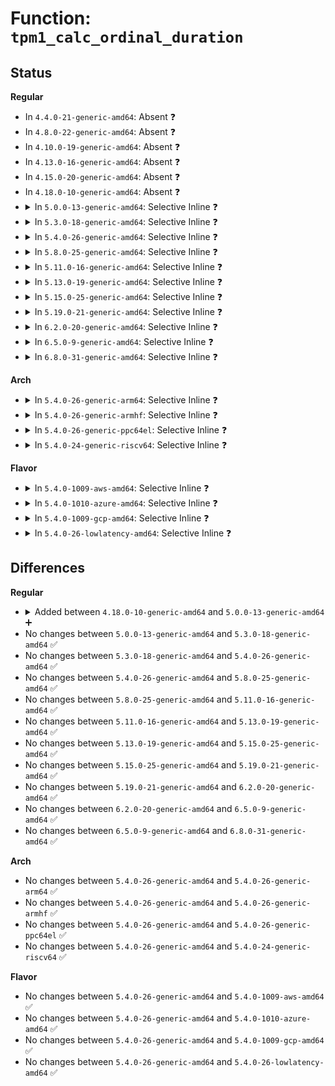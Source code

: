# Function: <code>tpm1_calc_ordinal_duration</code>

## Status
<b>Regular</b>
<ul>
<li>
In <code>4.4.0-21-generic-amd64</code>: Absent ❓
</li>
<li>
In <code>4.8.0-22-generic-amd64</code>: Absent ❓
</li>
<li>
In <code>4.10.0-19-generic-amd64</code>: Absent ❓
</li>
<li>
In <code>4.13.0-16-generic-amd64</code>: Absent ❓
</li>
<li>
In <code>4.15.0-20-generic-amd64</code>: Absent ❓
</li>
<li>
In <code>4.18.0-10-generic-amd64</code>: Absent ❓
</li>
<li>
<details>
<summary>In <code>5.0.0-13-generic-amd64</code>: Selective Inline ❓</summary>

```c
long unsigned int tpm1_calc_ordinal_duration(struct tpm_chip * chip, u32 ordinal)
```

```json
{
  "name": "tpm1_calc_ordinal_duration",
  "collision_type": "Unique Global",
  "inline_type": "Selective",
  "funcs": [
    {
      "addr": 18446744071585625839,
      "name": "tpm1_calc_ordinal_duration",
      "external": true,
      "loc": "drivers/char/tpm/tpm1-cmd.c:291",
      "file": "drivers/char/tpm/tpm1-cmd.c",
      "inline": "not declared, inlined",
      "caller_inline": [
        "drivers/char/tpm/tpm1-cmd.c:tpm1_do_selftest"
      ],
      "caller_func": [
        "drivers/char/tpm/tpm-interface.c:tpm_calc_ordinal_duration"
      ]
    }
  ],
  "symbols": [
    {
      "addr": 18446744071585623872,
      "name": "tpm1_calc_ordinal_duration",
      "section": ".text",
      "bind": "STB_GLOBAL",
      "size": 55
    }
  ]
}
```
</details>
</li>
<li>
<details>
<summary>In <code>5.3.0-18-generic-amd64</code>: Selective Inline ❓</summary>

```c
long unsigned int tpm1_calc_ordinal_duration(struct tpm_chip * chip, u32 ordinal)
```

```json
{
  "name": "tpm1_calc_ordinal_duration",
  "collision_type": "Unique Global",
  "inline_type": "Selective",
  "funcs": [
    {
      "addr": 18446744071585846205,
      "name": "tpm1_calc_ordinal_duration",
      "external": true,
      "loc": "drivers/char/tpm/tpm1-cmd.c:291",
      "file": "drivers/char/tpm/tpm1-cmd.c",
      "inline": "not declared, inlined",
      "caller_inline": [
        "drivers/char/tpm/tpm1-cmd.c:tpm1_do_selftest"
      ],
      "caller_func": [
        "drivers/char/tpm/tpm-interface.c:tpm_calc_ordinal_duration"
      ]
    }
  ],
  "symbols": [
    {
      "addr": 18446744071585844208,
      "name": "tpm1_calc_ordinal_duration",
      "section": ".text",
      "bind": "STB_GLOBAL",
      "size": 55
    }
  ]
}
```
</details>
</li>
<li>
<details>
<summary>In <code>5.4.0-26-generic-amd64</code>: Selective Inline ❓</summary>

```c
long unsigned int tpm1_calc_ordinal_duration(struct tpm_chip * chip, u32 ordinal)
```

```json
{
  "name": "tpm1_calc_ordinal_duration",
  "collision_type": "Unique Global",
  "inline_type": "Selective",
  "funcs": [
    {
      "addr": 18446744071585988765,
      "name": "tpm1_calc_ordinal_duration",
      "external": true,
      "loc": "drivers/char/tpm/tpm1-cmd.c:291",
      "file": "drivers/char/tpm/tpm1-cmd.c",
      "inline": "not declared, inlined",
      "caller_inline": [
        "drivers/char/tpm/tpm1-cmd.c:tpm1_do_selftest"
      ],
      "caller_func": [
        "drivers/char/tpm/tpm-interface.c:tpm_calc_ordinal_duration"
      ]
    }
  ],
  "symbols": [
    {
      "addr": 18446744071585986768,
      "name": "tpm1_calc_ordinal_duration",
      "section": ".text",
      "bind": "STB_GLOBAL",
      "size": 55
    }
  ]
}
```
</details>
</li>
<li>
<details>
<summary>In <code>5.8.0-25-generic-amd64</code>: Selective Inline ❓</summary>

```c
long unsigned int tpm1_calc_ordinal_duration(struct tpm_chip * chip, u32 ordinal)
```

```json
{
  "name": "tpm1_calc_ordinal_duration",
  "collision_type": "Unique Global",
  "inline_type": "Selective",
  "funcs": [
    {
      "addr": 18446744071586729949,
      "name": "tpm1_calc_ordinal_duration",
      "external": true,
      "loc": "drivers/char/tpm/tpm1-cmd.c:291",
      "file": "drivers/char/tpm/tpm1-cmd.c",
      "inline": "not declared, inlined",
      "caller_inline": [
        "drivers/char/tpm/tpm1-cmd.c:tpm1_do_selftest"
      ],
      "caller_func": [
        "drivers/char/tpm/tpm-interface.c:tpm_try_transmit"
      ]
    }
  ],
  "symbols": [
    {
      "addr": 18446744071586728000,
      "name": "tpm1_calc_ordinal_duration",
      "section": ".text",
      "bind": "STB_GLOBAL",
      "size": 55
    }
  ]
}
```
</details>
</li>
<li>
<details>
<summary>In <code>5.11.0-16-generic-amd64</code>: Selective Inline ❓</summary>

```c
long unsigned int tpm1_calc_ordinal_duration(struct tpm_chip * chip, u32 ordinal)
```

```json
{
  "name": "tpm1_calc_ordinal_duration",
  "collision_type": "Unique Global",
  "inline_type": "Selective",
  "funcs": [
    {
      "addr": 18446744071586825245,
      "name": "tpm1_calc_ordinal_duration",
      "external": true,
      "loc": "drivers/char/tpm/tpm1-cmd.c:291",
      "file": "drivers/char/tpm/tpm1-cmd.c",
      "inline": "not declared, inlined",
      "caller_inline": [
        "drivers/char/tpm/tpm1-cmd.c:tpm1_do_selftest"
      ],
      "caller_func": [
        "drivers/char/tpm/tpm-interface.c:tpm_try_transmit"
      ]
    }
  ],
  "symbols": [
    {
      "addr": 18446744071586823296,
      "name": "tpm1_calc_ordinal_duration",
      "section": ".text",
      "bind": "STB_GLOBAL",
      "size": 55
    }
  ]
}
```
</details>
</li>
<li>
<details>
<summary>In <code>5.13.0-19-generic-amd64</code>: Selective Inline ❓</summary>

```c
long unsigned int tpm1_calc_ordinal_duration(struct tpm_chip * chip, u32 ordinal)
```

```json
{
  "name": "tpm1_calc_ordinal_duration",
  "collision_type": "Unique Global",
  "inline_type": "Selective",
  "funcs": [
    {
      "addr": 18446744071586705229,
      "name": "tpm1_calc_ordinal_duration",
      "external": true,
      "loc": "drivers/char/tpm/tpm1-cmd.c:291",
      "file": "drivers/char/tpm/tpm1-cmd.c",
      "inline": "not declared, inlined",
      "caller_inline": [
        "drivers/char/tpm/tpm1-cmd.c:tpm1_do_selftest"
      ],
      "caller_func": [
        "drivers/char/tpm/tpm-interface.c:tpm_try_transmit"
      ]
    }
  ],
  "symbols": [
    {
      "addr": 18446744071586703280,
      "name": "tpm1_calc_ordinal_duration",
      "section": ".text",
      "bind": "STB_GLOBAL",
      "size": 55
    }
  ]
}
```
</details>
</li>
<li>
<details>
<summary>In <code>5.15.0-25-generic-amd64</code>: Selective Inline ❓</summary>

```c
long unsigned int tpm1_calc_ordinal_duration(struct tpm_chip * chip, u32 ordinal)
```

```json
{
  "name": "tpm1_calc_ordinal_duration",
  "collision_type": "Unique Global",
  "inline_type": "Selective",
  "funcs": [
    {
      "addr": 18446744071587254893,
      "name": "tpm1_calc_ordinal_duration",
      "external": true,
      "loc": "drivers/char/tpm/tpm1-cmd.c:291",
      "file": "drivers/char/tpm/tpm1-cmd.c",
      "inline": "not declared, inlined",
      "caller_inline": [
        "drivers/char/tpm/tpm1-cmd.c:tpm1_do_selftest"
      ],
      "caller_func": [
        "drivers/char/tpm/tpm-interface.c:tpm_try_transmit"
      ]
    }
  ],
  "symbols": [
    {
      "addr": 18446744071587252656,
      "name": "tpm1_calc_ordinal_duration",
      "section": ".text",
      "bind": "STB_GLOBAL",
      "size": 118
    }
  ]
}
```
</details>
</li>
<li>
<details>
<summary>In <code>5.19.0-21-generic-amd64</code>: Selective Inline ❓</summary>

```c
long unsigned int tpm1_calc_ordinal_duration(struct tpm_chip * chip, u32 ordinal)
```

```json
{
  "name": "tpm1_calc_ordinal_duration",
  "collision_type": "Unique Global",
  "inline_type": "Selective",
  "funcs": [
    {
      "addr": 18446744071588564137,
      "name": "tpm1_calc_ordinal_duration",
      "external": true,
      "loc": "drivers/char/tpm/tpm1-cmd.c:291",
      "file": "drivers/char/tpm/tpm1-cmd.c",
      "inline": "not declared, inlined",
      "caller_inline": [
        "drivers/char/tpm/tpm1-cmd.c:tpm1_do_selftest"
      ],
      "caller_func": [
        "drivers/char/tpm/tpm-interface.c:tpm_try_transmit"
      ]
    }
  ],
  "symbols": [
    {
      "addr": 18446744071588561648,
      "name": "tpm1_calc_ordinal_duration",
      "section": ".text",
      "bind": "STB_GLOBAL",
      "size": 142
    }
  ]
}
```
</details>
</li>
<li>
<details>
<summary>In <code>6.2.0-20-generic-amd64</code>: Selective Inline ❓</summary>

```c
long unsigned int tpm1_calc_ordinal_duration(struct tpm_chip * chip, u32 ordinal)
```

```json
{
  "name": "tpm1_calc_ordinal_duration",
  "collision_type": "Unique Global",
  "inline_type": "Selective",
  "funcs": [
    {
      "addr": 18446744071590017961,
      "name": "tpm1_calc_ordinal_duration",
      "external": true,
      "loc": "drivers/char/tpm/tpm1-cmd.c:291",
      "file": "drivers/char/tpm/tpm1-cmd.c",
      "inline": "not declared, inlined",
      "caller_inline": [
        "drivers/char/tpm/tpm1-cmd.c:tpm1_do_selftest"
      ],
      "caller_func": [
        "drivers/char/tpm/tpm-interface.c:tpm_try_transmit"
      ]
    }
  ],
  "symbols": [
    {
      "addr": 18446744071590014912,
      "name": "tpm1_calc_ordinal_duration",
      "section": ".text",
      "bind": "STB_GLOBAL",
      "size": 142
    }
  ]
}
```
</details>
</li>
<li>
<details>
<summary>In <code>6.5.0-9-generic-amd64</code>: Selective Inline ❓</summary>

```c
long unsigned int tpm1_calc_ordinal_duration(struct tpm_chip * chip, u32 ordinal)
```

```json
{
  "name": "tpm1_calc_ordinal_duration",
  "collision_type": "Unique Global",
  "inline_type": "Selective",
  "funcs": [
    {
      "addr": 18446744071590327257,
      "name": "tpm1_calc_ordinal_duration",
      "external": true,
      "loc": "drivers/char/tpm/tpm1-cmd.c:291",
      "file": "drivers/char/tpm/tpm1-cmd.c",
      "inline": "not declared, inlined",
      "caller_inline": [
        "drivers/char/tpm/tpm1-cmd.c:tpm1_do_selftest"
      ],
      "caller_func": [
        "drivers/char/tpm/tpm-interface.c:tpm_try_transmit"
      ]
    }
  ],
  "symbols": [
    {
      "addr": 18446744071590324224,
      "name": "tpm1_calc_ordinal_duration",
      "section": ".text",
      "bind": "STB_GLOBAL",
      "size": 142
    }
  ]
}
```
</details>
</li>
<li>
<details>
<summary>In <code>6.8.0-31-generic-amd64</code>: Selective Inline ❓</summary>

```c
long unsigned int tpm1_calc_ordinal_duration(struct tpm_chip * chip, u32 ordinal)
```

```json
{
  "name": "tpm1_calc_ordinal_duration",
  "collision_type": "Unique Global",
  "inline_type": "Selective",
  "funcs": [
    {
      "addr": 18446744071590668649,
      "name": "tpm1_calc_ordinal_duration",
      "external": true,
      "loc": "drivers/char/tpm/tpm1-cmd.c:291",
      "file": "drivers/char/tpm/tpm1-cmd.c",
      "inline": "not declared, inlined",
      "caller_inline": [
        "drivers/char/tpm/tpm1-cmd.c:tpm1_do_selftest"
      ],
      "caller_func": [
        "drivers/char/tpm/tpm-interface.c:tpm_try_transmit"
      ]
    }
  ],
  "symbols": [
    {
      "addr": 18446744071590665616,
      "name": "tpm1_calc_ordinal_duration",
      "section": ".text",
      "bind": "STB_GLOBAL",
      "size": 142
    }
  ]
}
```
</details>
</li>
</ul>
<b>Arch</b>
<ul>
<li>
<details>
<summary>In <code>5.4.0-26-generic-arm64</code>: Selective Inline ❓</summary>

```c
long unsigned int tpm1_calc_ordinal_duration(struct tpm_chip * chip, u32 ordinal)
```

```json
{
  "name": "tpm1_calc_ordinal_duration",
  "collision_type": "Unique Global",
  "inline_type": "Selective",
  "funcs": [
    {
      "addr": 18446603336498784324,
      "name": "tpm1_calc_ordinal_duration",
      "external": true,
      "loc": "drivers/char/tpm/tpm1-cmd.c:291",
      "file": "drivers/char/tpm/tpm1-cmd.c",
      "inline": "not declared, inlined",
      "caller_inline": [
        "drivers/char/tpm/tpm1-cmd.c:tpm1_do_selftest"
      ],
      "caller_func": [
        "drivers/char/tpm/tpm-interface.c:tpm_calc_ordinal_duration"
      ]
    }
  ],
  "symbols": [
    {
      "addr": 18446603336498781792,
      "name": "tpm1_calc_ordinal_duration",
      "section": ".text",
      "bind": "STB_GLOBAL",
      "size": 108
    }
  ]
}
```
</details>
</li>
<li>
<details>
<summary>In <code>5.4.0-26-generic-armhf</code>: Selective Inline ❓</summary>

```c
long unsigned int tpm1_calc_ordinal_duration(struct tpm_chip * chip, u32 ordinal)
```

```json
{
  "name": "tpm1_calc_ordinal_duration",
  "collision_type": "Unique Global",
  "inline_type": "Selective",
  "funcs": [
    {
      "addr": 3231399072,
      "name": "tpm1_calc_ordinal_duration",
      "external": true,
      "loc": "drivers/char/tpm/tpm1-cmd.c:291",
      "file": "drivers/char/tpm/tpm1-cmd.c",
      "inline": "not declared, inlined",
      "caller_inline": [
        "drivers/char/tpm/tpm1-cmd.c:tpm1_do_selftest"
      ],
      "caller_func": [
        "drivers/char/tpm/tpm-interface.c:tpm_calc_ordinal_duration"
      ]
    }
  ],
  "symbols": [
    {
      "addr": 3231396416,
      "name": "tpm1_calc_ordinal_duration",
      "section": ".text",
      "bind": "STB_GLOBAL",
      "size": 80
    }
  ]
}
```
</details>
</li>
<li>
<details>
<summary>In <code>5.4.0-26-generic-ppc64el</code>: Selective Inline ❓</summary>

```c
long unsigned int tpm1_calc_ordinal_duration(struct tpm_chip * chip, u32 ordinal)
```

```json
{
  "name": "tpm1_calc_ordinal_duration",
  "collision_type": "Unique Global",
  "inline_type": "Selective",
  "funcs": [
    {
      "addr": 13835058055291976700,
      "name": "tpm1_calc_ordinal_duration",
      "external": true,
      "loc": "drivers/char/tpm/tpm1-cmd.c:291",
      "file": "drivers/char/tpm/tpm1-cmd.c",
      "inline": "not declared, inlined",
      "caller_inline": [
        "drivers/char/tpm/tpm1-cmd.c:tpm1_do_selftest"
      ],
      "caller_func": [
        "drivers/char/tpm/tpm-interface.c:tpm_calc_ordinal_duration"
      ]
    }
  ],
  "symbols": [
    {
      "addr": 13835058055291973584,
      "name": "tpm1_calc_ordinal_duration",
      "section": ".text",
      "bind": "STB_GLOBAL",
      "size": 76
    }
  ]
}
```
</details>
</li>
<li>
<details>
<summary>In <code>5.4.0-24-generic-riscv64</code>: Selective Inline ❓</summary>

```c
long unsigned int tpm1_calc_ordinal_duration(struct tpm_chip * chip, u32 ordinal)
```

```json
{
  "name": "tpm1_calc_ordinal_duration",
  "collision_type": "Unique Global",
  "inline_type": "Selective",
  "funcs": [
    {
      "addr": 18446743936276280030,
      "name": "tpm1_calc_ordinal_duration",
      "external": true,
      "loc": "drivers/char/tpm/tpm1-cmd.c:291",
      "file": "drivers/char/tpm/tpm1-cmd.c",
      "inline": "not declared, inlined",
      "caller_inline": [
        "drivers/char/tpm/tpm1-cmd.c:tpm1_do_selftest"
      ],
      "caller_func": [
        "drivers/char/tpm/tpm-interface.c:tpm_calc_ordinal_duration"
      ]
    }
  ],
  "symbols": [
    {
      "addr": 18446743936276276604,
      "name": "tpm1_calc_ordinal_duration",
      "section": ".text",
      "bind": "STB_GLOBAL",
      "size": 90
    }
  ]
}
```
</details>
</li>
</ul>
<b>Flavor</b>
<ul>
<li>
<details>
<summary>In <code>5.4.0-1009-aws-amd64</code>: Selective Inline ❓</summary>

```c
long unsigned int tpm1_calc_ordinal_duration(struct tpm_chip * chip, u32 ordinal)
```

```json
{
  "name": "tpm1_calc_ordinal_duration",
  "collision_type": "Unique Global",
  "inline_type": "Selective",
  "funcs": [
    {
      "addr": 18446744071585749741,
      "name": "tpm1_calc_ordinal_duration",
      "external": true,
      "loc": "drivers/char/tpm/tpm1-cmd.c:291",
      "file": "drivers/char/tpm/tpm1-cmd.c",
      "inline": "not declared, inlined",
      "caller_inline": [
        "drivers/char/tpm/tpm1-cmd.c:tpm1_do_selftest"
      ],
      "caller_func": [
        "drivers/char/tpm/tpm-interface.c:tpm_calc_ordinal_duration"
      ]
    }
  ],
  "symbols": [
    {
      "addr": 18446744071585747744,
      "name": "tpm1_calc_ordinal_duration",
      "section": ".text",
      "bind": "STB_GLOBAL",
      "size": 55
    }
  ]
}
```
</details>
</li>
<li>
<details>
<summary>In <code>5.4.0-1010-azure-amd64</code>: Selective Inline ❓</summary>

```c
long unsigned int tpm1_calc_ordinal_duration(struct tpm_chip * chip, u32 ordinal)
```

```json
{
  "name": "tpm1_calc_ordinal_duration",
  "collision_type": "Unique Global",
  "inline_type": "Selective",
  "funcs": [
    {
      "addr": 18446744071585608925,
      "name": "tpm1_calc_ordinal_duration",
      "external": true,
      "loc": "drivers/char/tpm/tpm1-cmd.c:291",
      "file": "drivers/char/tpm/tpm1-cmd.c",
      "inline": "not declared, inlined",
      "caller_inline": [
        "drivers/char/tpm/tpm1-cmd.c:tpm1_do_selftest"
      ],
      "caller_func": [
        "drivers/char/tpm/tpm-interface.c:tpm_calc_ordinal_duration"
      ]
    }
  ],
  "symbols": [
    {
      "addr": 18446744071585606928,
      "name": "tpm1_calc_ordinal_duration",
      "section": ".text",
      "bind": "STB_GLOBAL",
      "size": 55
    }
  ]
}
```
</details>
</li>
<li>
<details>
<summary>In <code>5.4.0-1009-gcp-amd64</code>: Selective Inline ❓</summary>

```c
long unsigned int tpm1_calc_ordinal_duration(struct tpm_chip * chip, u32 ordinal)
```

```json
{
  "name": "tpm1_calc_ordinal_duration",
  "collision_type": "Unique Global",
  "inline_type": "Selective",
  "funcs": [
    {
      "addr": 18446744071585938781,
      "name": "tpm1_calc_ordinal_duration",
      "external": true,
      "loc": "drivers/char/tpm/tpm1-cmd.c:291",
      "file": "drivers/char/tpm/tpm1-cmd.c",
      "inline": "not declared, inlined",
      "caller_inline": [
        "drivers/char/tpm/tpm1-cmd.c:tpm1_do_selftest"
      ],
      "caller_func": [
        "drivers/char/tpm/tpm-interface.c:tpm_calc_ordinal_duration"
      ]
    }
  ],
  "symbols": [
    {
      "addr": 18446744071585936784,
      "name": "tpm1_calc_ordinal_duration",
      "section": ".text",
      "bind": "STB_GLOBAL",
      "size": 55
    }
  ]
}
```
</details>
</li>
<li>
<details>
<summary>In <code>5.4.0-26-lowlatency-amd64</code>: Selective Inline ❓</summary>

```c
long unsigned int tpm1_calc_ordinal_duration(struct tpm_chip * chip, u32 ordinal)
```

```json
{
  "name": "tpm1_calc_ordinal_duration",
  "collision_type": "Unique Global",
  "inline_type": "Selective",
  "funcs": [
    {
      "addr": 18446744071586046733,
      "name": "tpm1_calc_ordinal_duration",
      "external": true,
      "loc": "drivers/char/tpm/tpm1-cmd.c:291",
      "file": "drivers/char/tpm/tpm1-cmd.c",
      "inline": "not declared, inlined",
      "caller_inline": [
        "drivers/char/tpm/tpm1-cmd.c:tpm1_do_selftest"
      ],
      "caller_func": [
        "drivers/char/tpm/tpm-interface.c:tpm_calc_ordinal_duration"
      ]
    }
  ],
  "symbols": [
    {
      "addr": 18446744071586044768,
      "name": "tpm1_calc_ordinal_duration",
      "section": ".text",
      "bind": "STB_GLOBAL",
      "size": 55
    }
  ]
}
```
</details>
</li>
</ul>

## Differences
<b>Regular</b>
<ul>
<li>
<details>
<summary>Added between <code>4.18.0-10-generic-amd64</code> and <code>5.0.0-13-generic-amd64</code> ➕</summary>

```c
long unsigned int tpm1_calc_ordinal_duration(struct tpm_chip * chip, u32 ordinal)
```
</details>
</li>
<li>
No changes between <code>5.0.0-13-generic-amd64</code> and <code>5.3.0-18-generic-amd64</code> ✅
</li>
<li>
No changes between <code>5.3.0-18-generic-amd64</code> and <code>5.4.0-26-generic-amd64</code> ✅
</li>
<li>
No changes between <code>5.4.0-26-generic-amd64</code> and <code>5.8.0-25-generic-amd64</code> ✅
</li>
<li>
No changes between <code>5.8.0-25-generic-amd64</code> and <code>5.11.0-16-generic-amd64</code> ✅
</li>
<li>
No changes between <code>5.11.0-16-generic-amd64</code> and <code>5.13.0-19-generic-amd64</code> ✅
</li>
<li>
No changes between <code>5.13.0-19-generic-amd64</code> and <code>5.15.0-25-generic-amd64</code> ✅
</li>
<li>
No changes between <code>5.15.0-25-generic-amd64</code> and <code>5.19.0-21-generic-amd64</code> ✅
</li>
<li>
No changes between <code>5.19.0-21-generic-amd64</code> and <code>6.2.0-20-generic-amd64</code> ✅
</li>
<li>
No changes between <code>6.2.0-20-generic-amd64</code> and <code>6.5.0-9-generic-amd64</code> ✅
</li>
<li>
No changes between <code>6.5.0-9-generic-amd64</code> and <code>6.8.0-31-generic-amd64</code> ✅
</li>
</ul>
<b>Arch</b>
<ul>
<li>
No changes between <code>5.4.0-26-generic-amd64</code> and <code>5.4.0-26-generic-arm64</code> ✅
</li>
<li>
No changes between <code>5.4.0-26-generic-amd64</code> and <code>5.4.0-26-generic-armhf</code> ✅
</li>
<li>
No changes between <code>5.4.0-26-generic-amd64</code> and <code>5.4.0-26-generic-ppc64el</code> ✅
</li>
<li>
No changes between <code>5.4.0-26-generic-amd64</code> and <code>5.4.0-24-generic-riscv64</code> ✅
</li>
</ul>
<b>Flavor</b>
<ul>
<li>
No changes between <code>5.4.0-26-generic-amd64</code> and <code>5.4.0-1009-aws-amd64</code> ✅
</li>
<li>
No changes between <code>5.4.0-26-generic-amd64</code> and <code>5.4.0-1010-azure-amd64</code> ✅
</li>
<li>
No changes between <code>5.4.0-26-generic-amd64</code> and <code>5.4.0-1009-gcp-amd64</code> ✅
</li>
<li>
No changes between <code>5.4.0-26-generic-amd64</code> and <code>5.4.0-26-lowlatency-amd64</code> ✅
</li>
</ul>

